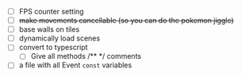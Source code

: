 - [ ] FPS counter setting
- [ ] ~~make movements cancellable (so you can do the pokemon jiggle)~~
- [ ] base walls on tiles
- [ ] dynamically load scenes
- [ ] convert to typescript
    - [ ] Give all methods /** */ comments
- [ ] a file with all Event `const` variables